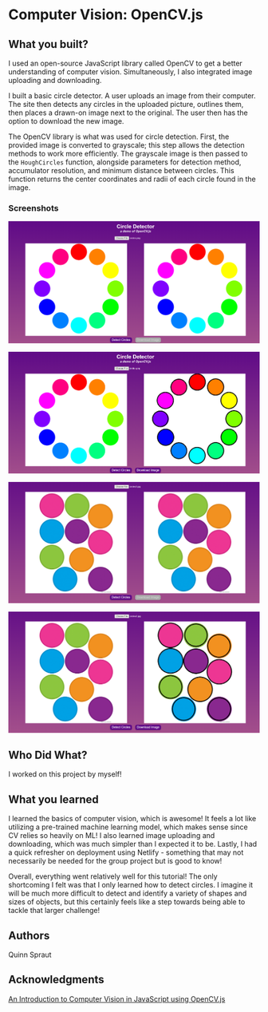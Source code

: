 # Computer Vision: OpenCV.js


## What you built? 

I used an open-source JavaScript library called OpenCV to get a better understanding of computer vision. Simultaneously, I also integrated image uploading and downloading.

I built a basic circle detector. A user uploads an image from their computer. The site then detects any circles in the uploaded picture, outlines them, then places a drawn-on image next to the original. The user then has the option to download the new image.

The OpenCV library is what was used for circle detection. First, the provided image is converted to grayscale; this step allows the detection methods to work more efficiently. The grayscale image is then passed to the `HoughCircles` function, alongside parameters for detection method, accumulator resolution, and minimum distance between circles. This function returns the center coordinates and radii of each circle found in the image.

### Screenshots

![Screenshot 1](./screenshots/ss1.PNG)

![Screenshot 2](./screenshots/ss2.PNG)

![Screenshot 3](./screenshots/ss3.PNG)

![Screenshot 4](./screenshots/ss4.PNG)

## Who Did What?

I worked on this project by myself!

## What you learned

I learned the basics of computer vision, which is awesome! It feels a lot like utilizing a pre-trained machine learning model, which makes sense since CV relies so heavily on ML! I also learned image uploading and downloading, which was much simpler than I expected it to be. Lastly, I had a quick refresher on deployment using Netlify - something that may not necessarily be needed for the group project but is good to know!

Overall, everything went relatively well for this tutorial! The only shortcoming I felt was that I only learned how to detect circles. I imagine it will be much more difficult to detect and identify a variety of shapes and sizes of objects, but this certainly feels like a step towards being able to tackle that larger challenge!

## Authors

Quinn Spraut

## Acknowledgments

[An Introduction to Computer Vision in JavaScript using OpenCV.js](https://www.digitalocean.com/community/tutorials/introduction-to-computer-vision-in-javascript-using-opencvjs)
